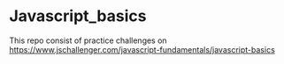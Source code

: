 # Javascript_basics

This repo consist of practice challenges on  https://www.jschallenger.com/javascript-fundamentals/javascript-basics
